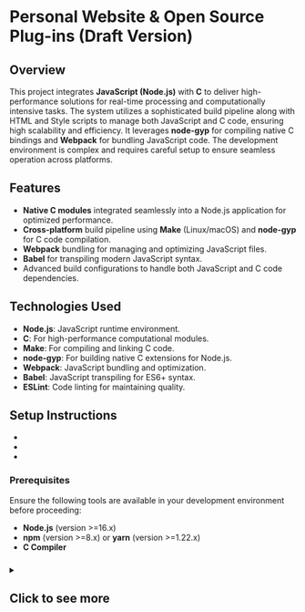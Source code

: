 # Personal Website & Open Source Plug-ins (Draft Version)

## Overview

This project integrates **JavaScript (Node.js)** with **C** to deliver high-performance solutions for real-time processing and computationally intensive tasks. The system utilizes a sophisticated build pipeline along with HTML and Style scripts to manage both JavaScript and C code, ensuring high scalability and efficiency. It leverages **node-gyp** for compiling native C bindings and **Webpack** for bundling JavaScript code. The development environment is complex and requires careful setup to ensure seamless operation across platforms.

## Features

- **Native C modules** integrated seamlessly into a Node.js application for optimized performance.
- **Cross-platform** build pipeline using **Make** (Linux/macOS) and **node-gyp** for C code compilation.
- **Webpack** bundling for managing and optimizing JavaScript files.
- **Babel** for transpiling modern JavaScript syntax.
- Advanced build configurations to handle both JavaScript and C code dependencies.

## Technologies Used

- **Node.js**: JavaScript runtime environment.
- **C**: For high-performance computational modules.
- **Make**: For compiling and linking C code.
- **node-gyp**: For building native C extensions for Node.js.
- **Webpack**: JavaScript bundling and optimization.
- **Babel**: JavaScript transpiling for ES6+ syntax.
- **ESLint**: Code linting for maintaining quality.

## Setup Instructions
-
-
-

### Prerequisites

Ensure the following tools are available in your development environment before proceeding:

- **Node.js** (version >=16.x)
- **npm** (version >=8.x) or **yarn** (version >=1.22.x)
- **C Compiler**

### 

<details>
  <summary><h2>Click to see more</h2></summary>
  <p> Here is the link to the final repository of the project (Private): [GitHub Link](https://github.com/safvanck/SafvanDotCom-Website-Final/) </p>
</details>
